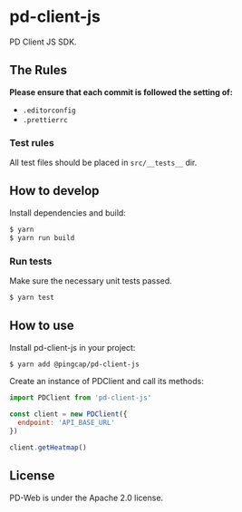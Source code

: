 # pd-client-js

PD Client JS SDK.

## The Rules

**Please ensure that each commit is followed the setting of:**

- `.editorconfig`
- `.prettierrc`

### Test rules

All test files should be placed in `src/__tests__` dir.

## How to develop

Install dependencies and build:

```sh
$ yarn
$ yarn run build
```

### Run tests

Make sure the necessary unit tests passed.

```sh
$ yarn test
```

## How to use

Install pd-client-js in your project:

```sh
$ yarn add @pingcap/pd-client-js
```

Create an instance of PDClient and call its methods:

```js
import PDClient from 'pd-client-js'

const client = new PDClient({
  endpoint: 'API_BASE_URL'
})

client.getHeatmap()
```

## License

PD-Web is under the Apache 2.0 license.
